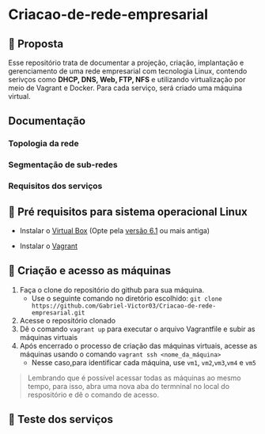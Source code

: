 # Criacao-de-rede-empresarial
## 📰 Proposta
Esse repositório trata de documentar a projeção, criação, implantação e gerenciamento de uma rede empresarial com tecnologia Linux, contendo serivços como **DHCP, DNS, Web, FTP, NFS** e utilizando virtualização por meio de Vagrant e Docker.
Para cada serviço, será criado uma máquina virtual.
## Documentação
### Topologia da rede

### Segmentação de sub-redes

### Requisitos dos serviços


## 📎 Pré requisitos para sistema operacional Linux
* Instalar o [Virtual Box](https://virtualbox.org/) (Opte pela [versão 6.1](https://www.virtualbox.org/wiki/Download_Old_Builds_6_1) ou mais antiga) 
  
* Instalar o [Vagrant](https://developer.hashicorp.com/vagrant/downloads?product_intent=vagrant)
    
## 🔑 Criação e acesso as máquinas
1) Faça o clone do repositório do github para sua máquina.
   - Use o seguinte comando no diretório escolhido: `git clone https://github.com/Gabriel-Victor03/Criacao-de-rede-empresarial.git`
2) Acesse o repositório clonado
3) Dê o comando `vagrant up` para executar o arquivo Vagrantfile e subir as máquinas virtuais
4) Após encerrado o processo de criação das máquinas virtuais, acesse as máquinas usando o comando `vagrant ssh <nome_da_máquina>`
   - Nesse caso,para identificar cada máquina, use `vm1`, `vm2`,`vm3`,`vm4` e `vm5`
> Lembrando que é possível acessar todas as máquinas ao mesmo tempo, para isso, abra uma nova aba do termninal no local do respositório e dê o comando de acesso.
    
## 📶 Teste dos serviços


